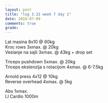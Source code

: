 ```yaml
---
layout: post
title: "log 3.32 week 7 day 1"
date: 2018-07-09
comments: true
grade:
---
```


Lat masina 8x10 @ 60kg     
Kroc rows 3xmax. @ 20kg  
Veslanje na sajli 3xmax. @ 43kg + drop set     

Triceps pushdown 5xmax. @ 20kg   
Triceps ekstenzija s rotacijom 4xmax. @ 6-7.5kg   

Arnold press 4x12 @ 10kg  
Reverse overhead 4xmax. @ 5kg  

Abs 1xmax.  
LI Cardio 1000m  
